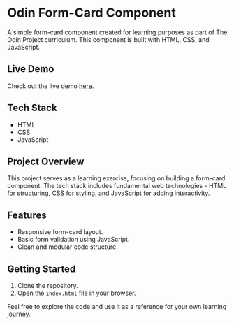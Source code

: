# Odin Form-Card Component

A simple form-card component created for learning purposes as part of The Odin Project curriculum. This component is built with HTML, CSS, and JavaScript.

## Live Demo

Check out the live demo [here]([your-live-link](https://jainck.github.io/Form-card/)).

## Tech Stack

- HTML
- CSS
- JavaScript

## Project Overview

This project serves as a learning exercise, focusing on building a form-card component. The tech stack includes fundamental web technologies - HTML for structuring, CSS for styling, and JavaScript for adding interactivity.

## Features

- Responsive form-card layout.
- Basic form validation using JavaScript.
- Clean and modular code structure.

## Getting Started

1. Clone the repository.
2. Open the `index.html` file in your browser.

Feel free to explore the code and use it as a reference for your own learning journey.

